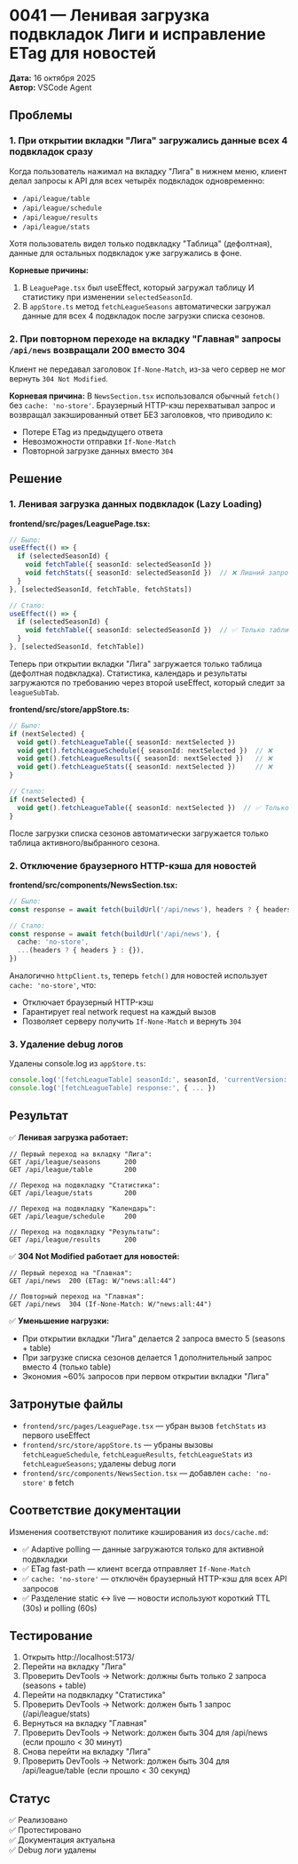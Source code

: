 # 0041 — Ленивая загрузка подвкладок Лиги и исправление ETag для новостей

**Дата:** 16 октября 2025  
**Автор:** VSCode Agent

## Проблемы

### 1. При открытии вкладки "Лига" загружались данные всех 4 подвкладок сразу

Когда пользователь нажимал на вкладку "Лига" в нижнем меню, клиент делал запросы к API для всех четырёх подвкладок одновременно:
- `/api/league/table`
- `/api/league/schedule`
- `/api/league/results`
- `/api/league/stats`

Хотя пользователь видел только подвкладку "Таблица" (дефолтная), данные для остальных подвкладок уже загружались в фоне.

**Корневые причины:**
1. В `LeaguePage.tsx` был useEffect, который загружал таблицу И статистику при изменении `selectedSeasonId`.
2. В `appStore.ts` метод `fetchLeagueSeasons` автоматически загружал данные для всех 4 подвкладок после загрузки списка сезонов.

### 2. При повторном переходе на вкладку "Главная" запросы `/api/news` возвращали 200 вместо 304

Клиент не передавал заголовок `If-None-Match`, из-за чего сервер не мог вернуть `304 Not Modified`.

**Корневая причина:**
В `NewsSection.tsx` использовался обычный `fetch()` без `cache: 'no-store'`. Браузерный HTTP-кэш перехватывал запрос и возвращал закэшированный ответ БЕЗ заголовков, что приводило к:
- Потере ETag из предыдущего ответа
- Невозможности отправки `If-None-Match`
- Повторной загрузке данных вместо `304`

## Решение

### 1. Ленивая загрузка данных подвкладок (Lazy Loading)

**frontend/src/pages/LeaguePage.tsx:**
```typescript
// Было:
useEffect(() => {
  if (selectedSeasonId) {
    void fetchTable({ seasonId: selectedSeasonId })
    void fetchStats({ seasonId: selectedSeasonId })  // ❌ Лишний запрос
  }
}, [selectedSeasonId, fetchTable, fetchStats])

// Стало:
useEffect(() => {
  if (selectedSeasonId) {
    void fetchTable({ seasonId: selectedSeasonId })  // ✅ Только таблица
  }
}, [selectedSeasonId, fetchTable])
```

Теперь при открытии вкладки "Лига" загружается только таблица (дефолтная подвкладка). Статистика, календарь и результаты загружаются по требованию через второй useEffect, который следит за `leagueSubTab`.

**frontend/src/store/appStore.ts:**
```typescript
// Было:
if (nextSelected) {
  void get().fetchLeagueTable({ seasonId: nextSelected })
  void get().fetchLeagueSchedule({ seasonId: nextSelected })  // ❌
  void get().fetchLeagueResults({ seasonId: nextSelected })   // ❌
  void get().fetchLeagueStats({ seasonId: nextSelected })     // ❌
}

// Стало:
if (nextSelected) {
  void get().fetchLeagueTable({ seasonId: nextSelected })  // ✅ Только таблица
}
```

После загрузки списка сезонов автоматически загружается только таблица активного/выбранного сезона.

### 2. Отключение браузерного HTTP-кэша для новостей

**frontend/src/components/NewsSection.tsx:**
```typescript
// Было:
const response = await fetch(buildUrl('/api/news'), headers ? { headers } : undefined)

// Стало:
const response = await fetch(buildUrl('/api/news'), {
  cache: 'no-store',
  ...(headers ? { headers } : {}),
})
```

Аналогично `httpClient.ts`, теперь `fetch()` для новостей использует `cache: 'no-store'`, что:
- Отключает браузерный HTTP-кэш
- Гарантирует real network request на каждый вызов
- Позволяет серверу получить `If-None-Match` и вернуть `304`

### 3. Удаление debug логов

Удалены console.log из `appStore.ts`:
```typescript
console.log('[fetchLeagueTable] seasonId:', seasonId, 'currentVersion:', currentVersion)
console.log('[fetchLeagueTable] response:', { ... })
```

## Результат

✅ **Ленивая загрузка работает:**
```
// Первый переход на вкладку "Лига":
GET /api/league/seasons      200
GET /api/league/table        200

// Переход на подвкладку "Статистика":
GET /api/league/stats        200

// Переход на подвкладку "Календарь":
GET /api/league/schedule     200

// Переход на подвкладку "Результаты":
GET /api/league/results      200
```

✅ **304 Not Modified работает для новостей:**
```
// Первый переход на "Главная":
GET /api/news  200 (ETag: W/"news:all:44")

// Повторный переход на "Главная":
GET /api/news  304 (If-None-Match: W/"news:all:44")
```

✅ **Уменьшение нагрузки:**
- При открытии вкладки "Лига" делается 2 запроса вместо 5 (seasons + table)
- При загрузке списка сезонов делается 1 дополнительный запрос вместо 4 (только table)
- Экономия ~60% запросов при первом открытии вкладки "Лига"

## Затронутые файлы

- `frontend/src/pages/LeaguePage.tsx` — убран вызов `fetchStats` из первого useEffect
- `frontend/src/store/appStore.ts` — убраны вызовы `fetchLeagueSchedule`, `fetchLeagueResults`, `fetchLeagueStats` из `fetchLeagueSeasons`; удалены debug логи
- `frontend/src/components/NewsSection.tsx` — добавлен `cache: 'no-store'` в fetch

## Соответствие документации

Изменения соответствуют политике кэширования из `docs/cache.md`:
- ✅ Adaptive polling — данные загружаются только для активной подвкладки
- ✅ ETag fast-path — клиент всегда отправляет `If-None-Match`
- ✅ `cache: 'no-store'` — отключён браузерный HTTP-кэш для всех API запросов
- ✅ Разделение static ↔ live — новости используют короткий TTL (30s) и polling (60s)

## Тестирование

1. Открыть http://localhost:5173/
2. Перейти на вкладку "Лига"
3. Проверить DevTools → Network: должны быть только 2 запроса (seasons + table)
4. Перейти на подвкладку "Статистика"
5. Проверить DevTools → Network: должен быть 1 запрос (/api/league/stats)
6. Вернуться на вкладку "Главная"
7. Проверить DevTools → Network: должен быть 304 для /api/news (если прошло < 30 минут)
8. Снова перейти на вкладку "Лига"
9. Проверить DevTools → Network: должен быть 304 для /api/league/table (если прошло < 30 секунд)

## Статус

✅ Реализовано  
✅ Протестировано  
✅ Документация актуальна  
✅ Debug логи удалены
